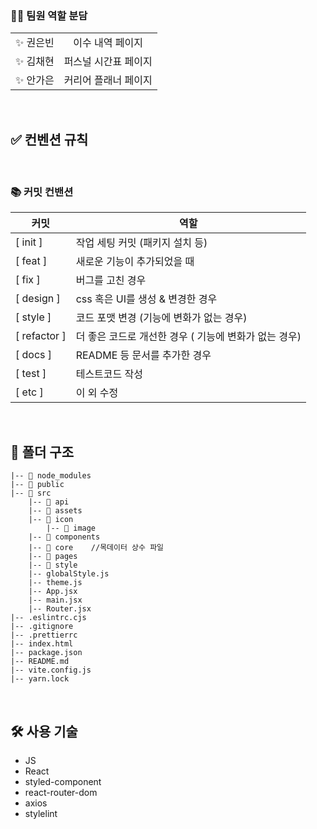 ### 👨‍💻 팀원 역할 분담

<table>
    <tr align="center">
        <td>
            ✨ 권은빈
        </td>
        <td>
         이수 내역 페이지
        </td>
    </tr>
    <tr align="center">
        <td>
            ✨ 김채현
        </td>
        <td>
         퍼스널 시간표 페이지
        </td>
    </tr>
    <tr align="center">
        <td>
            ✨ 안가은
        </td>
        <td>
         커리어 플래너 페이지
        </td>
    </tr>
</table>

<br/>

## ✅ 컨벤션 규칙

<br/>

### 📚 커밋 컨밴션

| 커밋         | 역할                                                  |
| ------------ | ----------------------------------------------------- |
| [ init ]     | 작업 세팅 커밋 (패키지 설치 등)                       |
| [ feat ]     | 새로운 기능이 추가되었을 때                           |
| [ fix ]      | 버그를 고친 경우                                      |
| [ design ]   | css 혹은 UI를 생성 & 변경한 경우                      |
| [ style ]    | 코드 포맷 변경 (기능에 변화가 없는 경우)               |
| [ refactor ] | 더 좋은 코드로 개선한 경우 ( 기능에 변화가 없는 경우) |
| [ docs ]     | README 등 문서를 추가한 경우                          |
| [ test ]     | 테스트코드 작성                                       |
| [ etc ]      | 이 외 수정                                        |

<br/>

## 📁 폴더 구조

```
|-- 📁 node_modules
|-- 📁 public
|-- 📁 src
    |-- 📁 api
    |-- 📁 assets
	|-- 📁 icon
        |-- 📁 image
    |-- 📁 components
    |-- 📁 core    //목데이터 상수 파일
    |-- 📁 pages
    |-- 📁 style
	|-- globalStyle.js
	|-- theme.js
    |-- App.jsx
    |-- main.jsx
    |-- Router.jsx
|-- .eslintrc.cjs
|-- .gitignore
|-- .prettierrc
|-- index.html
|-- package.json
|-- README.md
|-- vite.config.js
|-- yarn.lock
```

<br/>

## 🛠️ 사용 기술

- JS
- React
- styled-component
- react-router-dom
- axios
- stylelint
